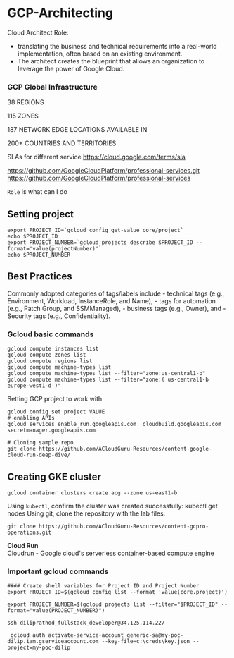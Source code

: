# GCP-Architecting

Cloud Architect Role:  
- translating the business and technical requirements into a real-world implementation, often based on an existing environment.
- The architect creates the blueprint that allows an organization to leverage the power of Google Cloud.


### GCP Global Infrastructure
38
REGIONS

115
ZONES

187
NETWORK EDGE LOCATIONS
AVAILABLE IN

200+
COUNTRIES AND TERRITORIES



SLAs for different service
https://cloud.google.com/terms/sla

https://github.com/GoogleCloudPlatform/professional-services.git
https://github.com/GoogleCloudPlatform/professional-services


`Role` is what can I do

## Setting project
```
export PROJECT_ID=`gcloud config get-value core/project`
echo $PROJECT_ID
export PROJECT_NUMBER=`gcloud projects describe $PROJECT_ID --format='value(projectNumber)'`
echo $PROJECT_NUMBER
```
## Best Practices
Commonly adopted categories of tags/labels include 
	- technical tags (e.g., Environment, Workload, InstanceRole, and Name),
	- tags for automation (e.g., Patch Group, and SSMManaged), 
	- business tags (e.g., Owner), and 
	- Security tags (e.g., Confidentiality).




### Gcloud basic commands
```
gcloud compute instances list
gcloud compute zones list
gcloud compute regions list
gcloud compute machine-types list
gcloud compute machine-types list --filter="zone:us-central1-b"
gcloud compute machine-types list --filter="zone:( us-central1-b europe-west1-d )"
```



Setting GCP project to work with
```
gcloud config set project VALUE
# enabling APIs
gcloud services enable run.googleapis.com  cloudbuild.googleapis.com secretmanager.googleapis.com

# Cloning sample repo
git clone https://github.com/ACloudGuru-Resources/content-google-cloud-run-deep-dive/
```




## Creating GKE cluster
```
gcloud container clusters create acg --zone us-east1-b
```

Using `kubectl`, confirm the cluster was created successfully:
kubectl get nodes
Using git, clone the repository with the lab files:
```
git clone https://github.com/ACloudGuru-Resources/content-gcpro-operations.git
```


<b> Cloud Run </b>  
Cloudrun - Google cloud's serverless container-based compute engine

### Important gcloud commands
```
#### Create shell variables for Project ID and Project Number
export PROJECT_ID=$(gcloud config list --format 'value(core.project)')

export PROJECT_NUMBER=$(gcloud projects list --filter="$PROJECT_ID" --format="value(PROJECT_NUMBER)")
```

```
ssh diliprathod_fullstack_developer@34.125.114.227
```

```
 gcloud auth activate-service-account generic-sa@my-poc-dilip.iam.gserviceaccount.com --key-file=c:\creds\key.json --project=my-poc-dilip
```
